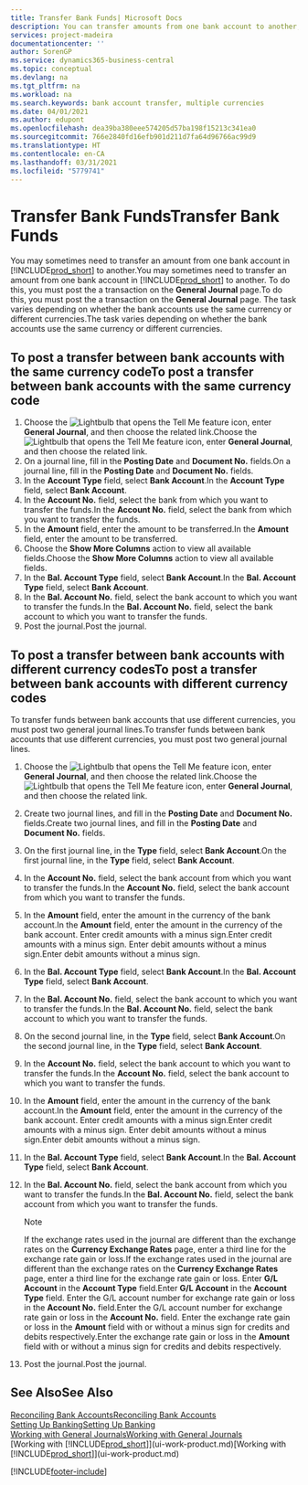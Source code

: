 ```yaml
---
title: Transfer Bank Funds| Microsoft Docs
description: You can transfer amounts from one bank account to another, including different currencies, by posting the transaction in the general journal.
services: project-madeira
documentationcenter: ''
author: SorenGP
ms.service: dynamics365-business-central
ms.topic: conceptual
ms.devlang: na
ms.tgt_pltfrm: na
ms.workload: na
ms.search.keywords: bank account transfer, multiple currencies
ms.date: 04/01/2021
ms.author: edupont
ms.openlocfilehash: dea39ba380eee574205d57ba198f15213c341ea0
ms.sourcegitcommit: 766e2840fd16efb901d211d7fa64d96766ac99d9
ms.translationtype: HT
ms.contentlocale: en-CA
ms.lasthandoff: 03/31/2021
ms.locfileid: "5779741"
---
```

# <a name="transfer-bank-funds"></a><span data-ttu-id="75e08-103">Transfer Bank Funds</span><span class="sxs-lookup"><span data-stu-id="75e08-103">Transfer Bank Funds</span></span>
<span data-ttu-id="75e08-104">You may sometimes need to transfer an amount from one bank account in [!INCLUDE[prod_short](includes/prod_short.md)] to another.</span><span class="sxs-lookup"><span data-stu-id="75e08-104">You may sometimes need to transfer an amount from one bank account in [!INCLUDE[prod_short](includes/prod_short.md)] to another.</span></span> <span data-ttu-id="75e08-105">To do this, you must post the a transaction on the **General Journal** page.</span><span class="sxs-lookup"><span data-stu-id="75e08-105">To do this, you must post the a transaction on the **General Journal** page.</span></span> <span data-ttu-id="75e08-106">The task varies depending on whether the bank accounts use the same currency or different currencies.</span><span class="sxs-lookup"><span data-stu-id="75e08-106">The task varies depending on whether the bank accounts use the same currency or different currencies.</span></span>

## <a name="to-post-a-transfer-between-bank-accounts-with-the-same-currency-code"></a><span data-ttu-id="75e08-107">To post a transfer between bank accounts with the same currency code</span><span class="sxs-lookup"><span data-stu-id="75e08-107">To post a transfer between bank accounts with the same currency code</span></span>
1. <span data-ttu-id="75e08-108">Choose the ![Lightbulb that opens the Tell Me feature](media/ui-search/search_small.png "Tell me what you want to do") icon, enter **General Journal**, and then choose the related link.</span><span class="sxs-lookup"><span data-stu-id="75e08-108">Choose the ![Lightbulb that opens the Tell Me feature](media/ui-search/search_small.png "Tell me what you want to do") icon, enter **General Journal**, and then choose the related link.</span></span>
2. <span data-ttu-id="75e08-109">On a journal line, fill in the **Posting Date** and **Document No.** fields.</span><span class="sxs-lookup"><span data-stu-id="75e08-109">On a journal line, fill in the **Posting Date** and **Document No.** fields.</span></span>
3. <span data-ttu-id="75e08-110">In the **Account Type** field, select **Bank Account**.</span><span class="sxs-lookup"><span data-stu-id="75e08-110">In the **Account Type** field, select **Bank Account**.</span></span>
4. <span data-ttu-id="75e08-111">In the **Account No.** field, select the bank from which you want to transfer the funds.</span><span class="sxs-lookup"><span data-stu-id="75e08-111">In the **Account No.** field, select the bank from which you want to transfer the funds.</span></span>
5. <span data-ttu-id="75e08-112">In the **Amount** field, enter the amount to be transferred.</span><span class="sxs-lookup"><span data-stu-id="75e08-112">In the **Amount** field, enter the amount to be transferred.</span></span>
6. <span data-ttu-id="75e08-113">Choose the **Show More Columns** action to view all available fields.</span><span class="sxs-lookup"><span data-stu-id="75e08-113">Choose the **Show More Columns** action to view all available fields.</span></span>
7. <span data-ttu-id="75e08-114">In the **Bal. Account Type** field, select **Bank Account**.</span><span class="sxs-lookup"><span data-stu-id="75e08-114">In the **Bal. Account Type** field, select **Bank Account**.</span></span>
8. <span data-ttu-id="75e08-115">In the **Bal. Account No.** field, select the bank account to which you want to transfer the funds.</span><span class="sxs-lookup"><span data-stu-id="75e08-115">In the **Bal. Account No.** field, select the bank account to which you want to transfer the funds.</span></span>
9. <span data-ttu-id="75e08-116">Post the journal.</span><span class="sxs-lookup"><span data-stu-id="75e08-116">Post the journal.</span></span>

## <a name="to-post-a-transfer-between-bank-accounts-with-different-currency-codes"></a><span data-ttu-id="75e08-117">To post a transfer between bank accounts with different currency codes</span><span class="sxs-lookup"><span data-stu-id="75e08-117">To post a transfer between bank accounts with different currency codes</span></span>
<span data-ttu-id="75e08-118">To transfer funds between bank accounts that use different currencies, you must post two general journal lines.</span><span class="sxs-lookup"><span data-stu-id="75e08-118">To transfer funds between bank accounts that use different currencies, you must post two general journal lines.</span></span>

1. <span data-ttu-id="75e08-119">Choose the ![Lightbulb that opens the Tell Me feature](media/ui-search/search_small.png "Tell me what you want to do") icon, enter **General Journal**, and then choose the related link.</span><span class="sxs-lookup"><span data-stu-id="75e08-119">Choose the ![Lightbulb that opens the Tell Me feature](media/ui-search/search_small.png "Tell me what you want to do") icon, enter **General Journal**, and then choose the related link.</span></span>
2. <span data-ttu-id="75e08-120">Create two journal lines, and fill in the **Posting Date** and **Document No.** fields.</span><span class="sxs-lookup"><span data-stu-id="75e08-120">Create two journal lines, and fill in the **Posting Date** and **Document No.** fields.</span></span>
3. <span data-ttu-id="75e08-121">On the first journal line, in the **Type** field, select **Bank Account**.</span><span class="sxs-lookup"><span data-stu-id="75e08-121">On the first journal line, in the **Type** field, select **Bank Account**.</span></span>
4. <span data-ttu-id="75e08-122">In the **Account No.** field, select the bank account from which you want to transfer the funds.</span><span class="sxs-lookup"><span data-stu-id="75e08-122">In the **Account No.** field, select the bank account from which you want to transfer the funds.</span></span>
5. <span data-ttu-id="75e08-123">In the **Amount** field, enter the amount in the currency of the bank account.</span><span class="sxs-lookup"><span data-stu-id="75e08-123">In the **Amount** field, enter the amount in the currency of the bank account.</span></span> <span data-ttu-id="75e08-124">Enter credit amounts with a minus sign.</span><span class="sxs-lookup"><span data-stu-id="75e08-124">Enter credit amounts with a minus sign.</span></span> <span data-ttu-id="75e08-125">Enter debit amounts without a minus sign.</span><span class="sxs-lookup"><span data-stu-id="75e08-125">Enter debit amounts without a minus sign.</span></span>
6. <span data-ttu-id="75e08-126">In the **Bal. Account Type** field, select **Bank Account**.</span><span class="sxs-lookup"><span data-stu-id="75e08-126">In the **Bal. Account Type** field, select **Bank Account**.</span></span>
7. <span data-ttu-id="75e08-127">In the **Bal. Account No.** field, select the bank account to which you want to transfer the funds.</span><span class="sxs-lookup"><span data-stu-id="75e08-127">In the **Bal. Account No.** field, select the bank account to which you want to transfer the funds.</span></span>
8. <span data-ttu-id="75e08-128">On the second journal line, in the **Type** field, select **Bank Account**.</span><span class="sxs-lookup"><span data-stu-id="75e08-128">On the second journal line, in the **Type** field, select **Bank Account**.</span></span>
9. <span data-ttu-id="75e08-129">In the **Account No.** field, select the bank account to which you want to transfer the funds.</span><span class="sxs-lookup"><span data-stu-id="75e08-129">In the **Account No.** field, select the bank account to which you want to transfer the funds.</span></span>
10. <span data-ttu-id="75e08-130">In the **Amount** field, enter the amount in the currency of the bank account.</span><span class="sxs-lookup"><span data-stu-id="75e08-130">In the **Amount** field, enter the amount in the currency of the bank account.</span></span> <span data-ttu-id="75e08-131">Enter credit amounts with a minus sign.</span><span class="sxs-lookup"><span data-stu-id="75e08-131">Enter credit amounts with a minus sign.</span></span> <span data-ttu-id="75e08-132">Enter debit amounts without a minus sign.</span><span class="sxs-lookup"><span data-stu-id="75e08-132">Enter debit amounts without a minus sign.</span></span>
11. <span data-ttu-id="75e08-133">In the **Bal. Account Type** field, select **Bank Account**.</span><span class="sxs-lookup"><span data-stu-id="75e08-133">In the **Bal. Account Type** field, select **Bank Account**.</span></span>  
12. <span data-ttu-id="75e08-134">In the **Bal. Account No.** field, select the bank account from which you want to transfer the funds.</span><span class="sxs-lookup"><span data-stu-id="75e08-134">In the **Bal. Account No.** field, select the bank account from which you want to transfer the funds.</span></span>

    > [!NOTE]  
    > <span data-ttu-id="75e08-135">If the exchange rates used in the journal are different than the exchange rates on the **Currency Exchange Rates** page, enter a third line for the exchange rate gain or loss.</span><span class="sxs-lookup"><span data-stu-id="75e08-135">If the exchange rates used in the journal are different than the exchange rates on the **Currency Exchange Rates** page, enter a third line for the exchange rate gain or loss.</span></span> <span data-ttu-id="75e08-136">Enter **G/L Account** in the **Account Type** field.</span><span class="sxs-lookup"><span data-stu-id="75e08-136">Enter **G/L Account** in the **Account Type** field.</span></span> <span data-ttu-id="75e08-137">Enter the G/L account number for exchange rate gain or loss in the **Account No.** field.</span><span class="sxs-lookup"><span data-stu-id="75e08-137">Enter the G/L account number for exchange rate gain or loss in the **Account No.** field.</span></span> <span data-ttu-id="75e08-138">Enter the exchange rate gain or loss in the **Amount** field with or without a minus sign for credits and debits respectively.</span><span class="sxs-lookup"><span data-stu-id="75e08-138">Enter the exchange rate gain or loss in the **Amount** field with or without a minus sign for credits and debits respectively.</span></span>
13. <span data-ttu-id="75e08-139">Post the journal.</span><span class="sxs-lookup"><span data-stu-id="75e08-139">Post the journal.</span></span>

## <a name="see-also"></a><span data-ttu-id="75e08-140">See Also</span><span class="sxs-lookup"><span data-stu-id="75e08-140">See Also</span></span>
[<span data-ttu-id="75e08-141">Reconciling Bank Accounts</span><span class="sxs-lookup"><span data-stu-id="75e08-141">Reconciling Bank Accounts</span></span>](bank-manage-bank-accounts.md)  
[<span data-ttu-id="75e08-142">Setting Up Banking</span><span class="sxs-lookup"><span data-stu-id="75e08-142">Setting Up Banking</span></span>](bank-setup-banking.md)  
[<span data-ttu-id="75e08-143">Working with General Journals</span><span class="sxs-lookup"><span data-stu-id="75e08-143">Working with General Journals</span></span>](ui-work-general-journals.md)  
<span data-ttu-id="75e08-144">[Working with [!INCLUDE[prod_short](includes/prod_short.md)]](ui-work-product.md)</span><span class="sxs-lookup"><span data-stu-id="75e08-144">[Working with [!INCLUDE[prod_short](includes/prod_short.md)]](ui-work-product.md)</span></span>


[!INCLUDE[footer-include](includes/footer-banner.md)]
